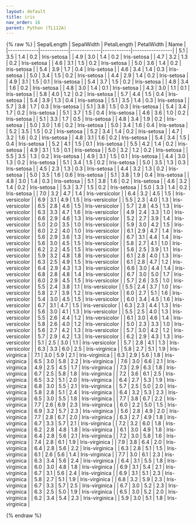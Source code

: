 ```yaml
---
layout: default
title: iris
nav_order: 16
parent: Python (TL112A)
---
```

{% raw %}
| SepalLength | SepalWidth | PetalLength | PetalWidth | Name            |
|-------------|------------|-------------|------------|-----------------|
| 5.1         | 3.5        | 1.4         | 0.2        | Iris-setosa     |
| 4.9         | 3.0        | 1.4         | 0.2        | Iris-setosa     |
| 4.7         | 3.2        | 1.3         | 0.2        | Iris-setosa     |
| 4.6         | 3.1        | 1.5         | 0.2        | Iris-setosa     |
| 5.0         | 3.6        | 1.4         | 0.2        | Iris-setosa     |
| 5.4         | 3.9        | 1.7         | 0.4        | Iris-setosa     |
| 4.6         | 3.4        | 1.4         | 0.3        | Iris-setosa     |
| 5.0         | 3.4        | 1.5         | 0.2        | Iris-setosa     |
| 4.4         | 2.9        | 1.4         | 0.2        | Iris-setosa     |
| 4.9         | 3.1        | 1.5         | 0.1        | Iris-setosa     |
| 5.4         | 3.7        | 1.5         | 0.2        | Iris-setosa     |
| 4.8         | 3.4        | 1.6         | 0.2        | Iris-setosa     |
| 4.8         | 3.0        | 1.4         | 0.1        | Iris-setosa     |
| 4.3         | 3.0        | 1.1         | 0.1        | Iris-setosa     |
| 5.8         | 4.0        | 1.2         | 0.2        | Iris-setosa     |
| 5.7         | 4.4        | 1.5         | 0.4        | Iris-setosa     |
| 5.4         | 3.9        | 1.3         | 0.4        | Iris-setosa     |
| 5.1         | 3.5        | 1.4         | 0.3        | Iris-setosa     |
| 5.7         | 3.8        | 1.7         | 0.3        | Iris-setosa     |
| 5.1         | 3.8        | 1.5         | 0.3        | Iris-setosa     |
| 5.4         | 3.4        | 1.7         | 0.2        | Iris-setosa     |
| 5.1         | 3.7        | 1.5         | 0.4        | Iris-setosa     |
| 4.6         | 3.6        | 1.0         | 0.2        | Iris-setosa     |
| 5.1         | 3.3        | 1.7         | 0.5        | Iris-setosa     |
| 4.8         | 3.4        | 1.9         | 0.2        | Iris-setosa     |
| 5.0         | 3.0        | 1.6         | 0.2        | Iris-setosa     |
| 5.0         | 3.4        | 1.6         | 0.4        | Iris-setosa     |
| 5.2         | 3.5        | 1.5         | 0.2        | Iris-setosa     |
| 5.2         | 3.4        | 1.4         | 0.2        | Iris-setosa     |
| 4.7         | 3.2        | 1.6         | 0.2        | Iris-setosa     |
| 4.8         | 3.1        | 1.6         | 0.2        | Iris-setosa     |
| 5.4         | 3.4        | 1.5         | 0.4        | Iris-setosa     |
| 5.2         | 4.1        | 1.5         | 0.1        | Iris-setosa     |
| 5.5         | 4.2        | 1.4         | 0.2        | Iris-setosa     |
| 4.9         | 3.1        | 1.5         | 0.1        | Iris-setosa     |
| 5.0         | 3.2        | 1.2         | 0.2        | Iris-setosa     |
| 5.5         | 3.5        | 1.3         | 0.2        | Iris-setosa     |
| 4.9         | 3.1        | 1.5         | 0.1        | Iris-setosa     |
| 4.4         | 3.0        | 1.3         | 0.2        | Iris-setosa     |
| 5.1         | 3.4        | 1.5         | 0.2        | Iris-setosa     |
| 5.0         | 3.5        | 1.3         | 0.3        | Iris-setosa     |
| 4.5         | 2.3        | 1.3         | 0.3        | Iris-setosa     |
| 4.4         | 3.2        | 1.3         | 0.2        | Iris-setosa     |
| 5.0         | 3.5        | 1.6         | 0.6        | Iris-setosa     |
| 5.1         | 3.8        | 1.9         | 0.4        | Iris-setosa     |
| 4.8         | 3.0        | 1.4         | 0.3        | Iris-setosa     |
| 5.1         | 3.8        | 1.6         | 0.2        | Iris-setosa     |
| 4.6         | 3.2        | 1.4         | 0.2        | Iris-setosa     |
| 5.3         | 3.7        | 1.5         | 0.2        | Iris-setosa     |
| 5.0         | 3.3        | 1.4         | 0.2        | Iris-setosa     |
| 7.0         | 3.2        | 4.7         | 1.4        | Iris-versicolor |
| 6.4         | 3.2        | 4.5         | 1.5        | Iris-versicolor |
| 6.9         | 3.1        | 4.9         | 1.5        | Iris-versicolor |
| 5.5         | 2.3        | 4.0         | 1.3        | Iris-versicolor |
| 6.5         | 2.8        | 4.6         | 1.5        | Iris-versicolor |
| 5.7         | 2.8        | 4.5         | 1.3        | Iris-versicolor |
| 6.3         | 3.3        | 4.7         | 1.6        | Iris-versicolor |
| 4.9         | 2.4        | 3.3         | 1.0        | Iris-versicolor |
| 6.6         | 2.9        | 4.6         | 1.3        | Iris-versicolor |
| 5.2         | 2.7        | 3.9         | 1.4        | Iris-versicolor |
| 5.0         | 2.0        | 3.5         | 1.0        | Iris-versicolor |
| 5.9         | 3.0        | 4.2         | 1.5        | Iris-versicolor |
| 6.0         | 2.2        | 4.0         | 1.0        | Iris-versicolor |
| 6.1         | 2.9        | 4.7         | 1.4        | Iris-versicolor |
| 5.6         | 2.9        | 3.6         | 1.3        | Iris-versicolor |
| 6.7         | 3.1        | 4.4         | 1.4        | Iris-versicolor |
| 5.6         | 3.0        | 4.5         | 1.5        | Iris-versicolor |
| 5.8         | 2.7        | 4.1         | 1.0        | Iris-versicolor |
| 6.2         | 2.2        | 4.5         | 1.5        | Iris-versicolor |
| 5.6         | 2.5        | 3.9         | 1.1        | Iris-versicolor |
| 5.9         | 3.2        | 4.8         | 1.8        | Iris-versicolor |
| 6.1         | 2.8        | 4.0         | 1.3        | Iris-versicolor |
| 6.3         | 2.5        | 4.9         | 1.5        | Iris-versicolor |
| 6.1         | 2.8        | 4.7         | 1.2        | Iris-versicolor |
| 6.4         | 2.9        | 4.3         | 1.3        | Iris-versicolor |
| 6.6         | 3.0        | 4.4         | 1.4        | Iris-versicolor |
| 6.8         | 2.8        | 4.8         | 1.4        | Iris-versicolor |
| 6.7         | 3.0        | 5.0         | 1.7        | Iris-versicolor |
| 6.0         | 2.9        | 4.5         | 1.5        | Iris-versicolor |
| 5.7         | 2.6        | 3.5         | 1.0        | Iris-versicolor |
| 5.5         | 2.4        | 3.8         | 1.1        | Iris-versicolor |
| 5.5         | 2.4        | 3.7         | 1.0        | Iris-versicolor |
| 5.8         | 2.7        | 3.9         | 1.2        | Iris-versicolor |
| 6.0         | 2.7        | 5.1         | 1.6        | Iris-versicolor |
| 5.4         | 3.0        | 4.5         | 1.5        | Iris-versicolor |
| 6.0         | 3.4        | 4.5         | 1.6        | Iris-versicolor |
| 6.7         | 3.1        | 4.7         | 1.5        | Iris-versicolor |
| 6.3         | 2.3        | 4.4         | 1.3        | Iris-versicolor |
| 5.6         | 3.0        | 4.1         | 1.3        | Iris-versicolor |
| 5.5         | 2.5        | 4.0         | 1.3        | Iris-versicolor |
| 5.5         | 2.6        | 4.4         | 1.2        | Iris-versicolor |
| 6.1         | 3.0        | 4.6         | 1.4        | Iris-versicolor |
| 5.8         | 2.6        | 4.0         | 1.2        | Iris-versicolor |
| 5.0         | 2.3        | 3.3         | 1.0        | Iris-versicolor |
| 5.6         | 2.7        | 4.2         | 1.3        | Iris-versicolor |
| 5.7         | 3.0        | 4.2         | 1.2        | Iris-versicolor |
| 5.7         | 2.9        | 4.2         | 1.3        | Iris-versicolor |
| 6.2         | 2.9        | 4.3         | 1.3        | Iris-versicolor |
| 5.1         | 2.5        | 3.0         | 1.1        | Iris-versicolor |
| 5.7         | 2.8        | 4.1         | 1.3        | Iris-versicolor |
| 6.3         | 3.3        | 6.0         | 2.5        | Iris-virginica  |
| 5.8         | 2.7        | 5.1         | 1.9        | Iris-virginica  |
| 7.1         | 3.0        | 5.9         | 2.1        | Iris-virginica  |
| 6.3         | 2.9        | 5.6         | 1.8        | Iris-virginica  |
| 6.5         | 3.0        | 5.8         | 2.2        | Iris-virginica  |
| 7.6         | 3.0        | 6.6         | 2.1        | Iris-virginica  |
| 4.9         | 2.5        | 4.5         | 1.7        | Iris-virginica  |
| 7.3         | 2.9        | 6.3         | 1.8        | Iris-virginica  |
| 6.7         | 2.5        | 5.8         | 1.8        | Iris-virginica  |
| 7.2         | 3.6        | 6.1         | 2.5        | Iris-virginica  |
| 6.5         | 3.2        | 5.1         | 2.0        | Iris-virginica  |
| 6.4         | 2.7        | 5.3         | 1.9        | Iris-virginica  |
| 6.8         | 3.0        | 5.5         | 2.1        | Iris-virginica  |
| 5.7         | 2.5        | 5.0         | 2.0        | Iris-virginica  |
| 5.8         | 2.8        | 5.1         | 2.4        | Iris-virginica  |
| 6.4         | 3.2        | 5.3         | 2.3        | Iris-virginica  |
| 6.5         | 3.0        | 5.5         | 1.8        | Iris-virginica  |
| 7.7         | 3.8        | 6.7         | 2.2        | Iris-virginica  |
| 7.7         | 2.6        | 6.9         | 2.3        | Iris-virginica  |
| 6.0         | 2.2        | 5.0         | 1.5        | Iris-virginica  |
| 6.9         | 3.2        | 5.7         | 2.3        | Iris-virginica  |
| 5.6         | 2.8        | 4.9         | 2.0        | Iris-virginica  |
| 7.7         | 2.8        | 6.7         | 2.0        | Iris-virginica  |
| 6.3         | 2.7        | 4.9         | 1.8        | Iris-virginica  |
| 6.7         | 3.3        | 5.7         | 2.1        | Iris-virginica  |
| 7.2         | 3.2        | 6.0         | 1.8        | Iris-virginica  |
| 6.2         | 2.8        | 4.8         | 1.8        | Iris-virginica  |
| 6.1         | 3.0        | 4.9         | 1.8        | Iris-virginica  |
| 6.4         | 2.8        | 5.6         | 2.1        | Iris-virginica  |
| 7.2         | 3.0        | 5.8         | 1.6        | Iris-virginica  |
| 7.4         | 2.8        | 6.1         | 1.9        | Iris-virginica  |
| 7.9         | 3.8        | 6.4         | 2.0        | Iris-virginica  |
| 6.4         | 2.8        | 5.6         | 2.2        | Iris-virginica  |
| 6.3         | 2.8        | 5.1         | 1.5        | Iris-virginica  |
| 6.1         | 2.6        | 5.6         | 1.4        | Iris-virginica  |
| 7.7         | 3.0        | 6.1         | 2.3        | Iris-virginica  |
| 6.3         | 3.4        | 5.6         | 2.4        | Iris-virginica  |
| 6.4         | 3.1        | 5.5         | 1.8        | Iris-virginica  |
| 6.0         | 3.0        | 4.8         | 1.8        | Iris-virginica  |
| 6.9         | 3.1        | 5.4         | 2.1        | Iris-virginica  |
| 6.7         | 3.1        | 5.6         | 2.4        | Iris-virginica  |
| 6.9         | 3.1        | 5.1         | 2.3        | Iris-virginica  |
| 5.8         | 2.7        | 5.1         | 1.9        | Iris-virginica  |
| 6.8         | 3.2        | 5.9         | 2.3        | Iris-virginica  |
| 6.7         | 3.3        | 5.7         | 2.5        | Iris-virginica  |
| 6.7         | 3.0        | 5.2         | 2.3        | Iris-virginica  |
| 6.3         | 2.5        | 5.0         | 1.9        | Iris-virginica  |
| 6.5         | 3.0        | 5.2         | 2.0        | Iris-virginica  |
| 6.2         | 3.4        | 5.4         | 2.3        | Iris-virginica  |
| 5.9         | 3.0        | 5.1         | 1.8        | Iris-virginica  |

{% endraw %}